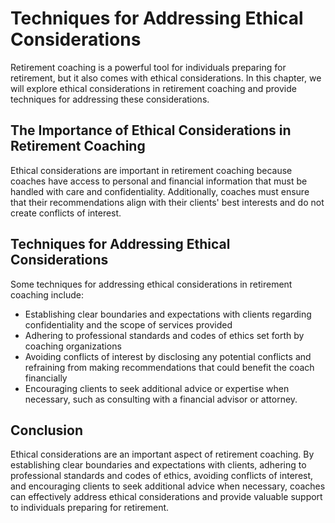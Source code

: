 Techniques for Addressing Ethical Considerations
==========================================================================================================

Retirement coaching is a powerful tool for individuals preparing for retirement, but it also comes with ethical considerations. In this chapter, we will explore ethical considerations in retirement coaching and provide techniques for addressing these considerations.

The Importance of Ethical Considerations in Retirement Coaching
---------------------------------------------------------------

Ethical considerations are important in retirement coaching because coaches have access to personal and financial information that must be handled with care and confidentiality. Additionally, coaches must ensure that their recommendations align with their clients' best interests and do not create conflicts of interest.

Techniques for Addressing Ethical Considerations
------------------------------------------------

Some techniques for addressing ethical considerations in retirement coaching include:

* Establishing clear boundaries and expectations with clients regarding confidentiality and the scope of services provided
* Adhering to professional standards and codes of ethics set forth by coaching organizations
* Avoiding conflicts of interest by disclosing any potential conflicts and refraining from making recommendations that could benefit the coach financially
* Encouraging clients to seek additional advice or expertise when necessary, such as consulting with a financial advisor or attorney.

Conclusion
----------

Ethical considerations are an important aspect of retirement coaching. By establishing clear boundaries and expectations with clients, adhering to professional standards and codes of ethics, avoiding conflicts of interest, and encouraging clients to seek additional advice when necessary, coaches can effectively address ethical considerations and provide valuable support to individuals preparing for retirement.
